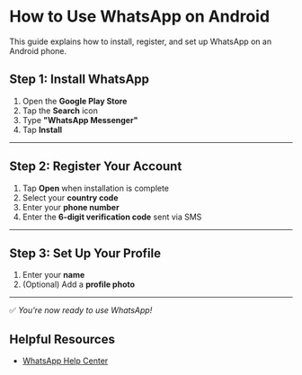 # How to Use WhatsApp on Android

This guide explains how to install, register, and set up WhatsApp on an Android phone.

## Step 1: Install WhatsApp

1. Open the **Google Play Store**
2. Tap the **Search** icon
3. Type **"WhatsApp Messenger"**
4. Tap **Install**
---
## Step 2: Register Your Account

1. Tap **Open** when installation is complete
2. Select your **country code**
3. Enter your **phone number**
4. Enter the **6-digit verification code** sent via SMS
---
## Step 3: Set Up Your Profile

1. Enter your **name**
2. (Optional) Add a **profile photo**
---
✅ *You're now ready to use WhatsApp!*

## Helpful Resources

- [WhatsApp Help Center](https://faq.whatsapp.com/)
